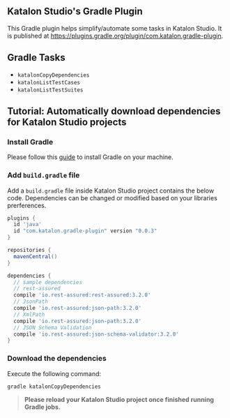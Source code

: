 ## Katalon Studio's Gradle Plugin

This Gradle plugin helps simplify/automate some tasks in Katalon Studio. It is published at https://plugins.gradle.org/plugin/com.katalon.gradle-plugin.

## Gradle Tasks

* `katalonCopyDependencies`
* `katalonListTestCases`
* `katalonListTestSuites`


## Tutorial: Automatically download dependencies for Katalon Studio projects

### Install Gradle

Please follow this [guide](https://gradle.org/install/) to install Gradle on your machine.

### Add `build.gradle` file

Add a `build.gradle` file inside Katalon Studio project contains the below code. Dependencies can be changed or modified based on your libraries prerferences. 

```gradle
plugins {
  id 'java'
  id "com.katalon.gradle-plugin" version "0.0.3"
}

repositories {
  mavenCentral()
}

dependencies {
  // sample dependencies
  // rest-assured
  compile 'io.rest-assured:rest-assured:3.2.0'
  // JsonPath
  compile 'io.rest-assured:json-path:3.2.0'
  // XmlPath
  compile 'io.rest-assured:json-path:3.2.0'
  // JSON Schema Validation
  compile 'io.rest-assured:json-schema-validator:3.2.0'
}

```

### Download the dependencies

Execute the following command:

```
gradle katalonCopyDependencies 
```
	
> **Please reload your Katalon Studio project once finished running Gradle jobs.**
